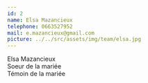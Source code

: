 ```yaml
---
id: 2
name: Elsa Mazancieux
telephone: 0663527952
mail: e.mazancieux@gmail.com
picture: ../../src/assets/img/team/elsa.jpg
---
```

Elsa Mazancieux  
Soeur de la mariée  
Témoin de la mariée   
